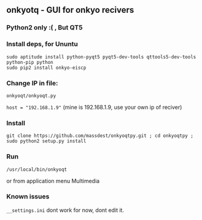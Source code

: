 ## onkyotq - GUI for onkyo recivers
### Python2 only :( , But QT5
### Install deps, for Ununtu
```
sudo aptitude install python-pyqt5 pyqt5-dev-tools qttools5-dev-tools python-pip python
sudo pip2 install onkyo-eiscp
```
### Change IP in file: 

`onkyoqt/onkyoqt.py`

`host = "192.168.1.9"` (mine is 192.168.1.9, use your own ip of reciver)

### Install

`git clone https://github.com/massdest/onkyoqtpy.git ; cd onkyoqtpy ; sudo python2 setup.py install`

### Run

`/usr/local/bin/onkyoqt`

or from application menu Multimedia

### Known issues

`__settings.ini` dont work for now, dont edit it. 


